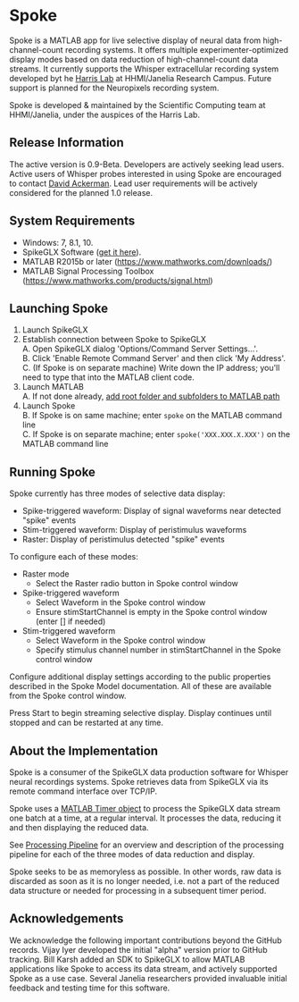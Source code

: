 # Spoke
Spoke is a MATLAB app for live selective display of neural data from high-channel-count recording systems. It offers multiple experimenter-optimized display modes based on data reduction of high-channel-count data streams. It currently supports the Whisper extracellular recording system developed byt he [Harris Lab](https://www.janelia.org/lab/harris-lab) at HHMI/Janelia Research Campus. Future support is planned for the Neuropixels recording system. 

Spoke is developed & maintained by the Scientific Computing team at HHMI/Janelia, under the auspices of the Harris Lab. 

## Release Information
The active version is 0.9-Beta. Developers are actively seeking lead users. Active users of Whisper probes interested in using Spoke are encouraged to contact [David Ackerman](mailto:ackermand@janelia.hhmi.org). Lead user requirements will be actively considered for the planned 1.0 release.

## System Requirements

* Windows: 7, 8.1, 10.
* SpikeGLX Software ([get it here](http://billkarsh.github.io/SpikeGLX)).
* MATLAB R2015b or later (https://www.mathworks.com/downloads/)
* MATLAB Signal Processing Toolbox (https://www.mathworks.com/products/signal.html)

## Launching Spoke
1. Launch SpikeGLX  
2. Establish connection between Spoke to SpikeGLX  
  A. Open SpikeGLX dialog 'Options/Command Server Settings...'.  
  B. Click 'Enable Remote Command Server' and then click 'My Address'.  
  C. (If Spoke is on separate machine) Write down the IP address; you'll need to type that into the MATLAB client code.  
3. Launch MATLAB  
  A. If not done already, [add root folder and subfolders to MATLAB path](https://www.mathworks.com/help/matlab/matlab_env/add-remove-or-reorder-folders-on-the-search-path.html)  
4. Launch Spoke  
  B. If Spoke is on same machine; enter ```spoke``` on the MATLAB command line  
  C. If Spoke is on separate machine; enter ```spoke('XXX.XXX.X.XXX')``` on the MATLAB command line  

## Running Spoke
Spoke currently has three modes of selective data display:  
* Spike-triggered waveform: Display of signal waveforms near detected "spike" events
* Stim-triggered waveform: Display of peristimulus waveforms
* Raster: Display of peristimulus detected "spike" events

To configure each of these modes:
* Raster mode
  * Select the Raster radio button in Spoke control window
* Spike-triggered waveform
  * Select Waveform in the Spoke control window
  * Ensure stimStartChannel is empty in the Spoke control window (enter \[\] if needed)
* Stim-triggered waveform
  * Select Waveform in the Spoke control window
  * Specify stimulus channel number in stimStartChannel in the Spoke control window

Configure additional display settings according to the public properties described in the Spoke Model documentation. All of these are available from the Spoke control window.

Press Start to begin streaming selective display. Display continues until stopped and can be restarted at any time.

## About the Implementation
Spoke is a consumer of the SpikeGLX data production software for Whisper neural recordings systems. Spoke retrieves data from SpikeGLX via its remote command interface over TCP/IP. 

Spoke uses a [MATLAB Timer object](https://www.mathworks.com/help/matlab/ref/timer-class.html?s_tid=srchtitle) to process the SpikeGLX data stream one batch at a time, at a regular interval. It processes the data, reducing it and then displaying the reduced data. 

See [Processing Pipeline](https://github.com/JaneliaSciComp/spoke/wiki/Processing-Pipeline) for an overview and description of the processing pipeline for each of the three modes of data reduction and display. 

Spoke seeks to be as memoryless as possible. In other words, raw data is discarded as soon as it is no longer needed, i.e. not a part of the reduced data structure or needed for processing in a subsequent timer period. 

## Acknowledgements
We acknowledge the following important contributions beyond the GitHub records. Vijay Iyer developed the initial "alpha" version prior to GitHub tracking. Bill Karsh added an SDK to SpikeGLX to allow MATLAB applications like Spoke to access its data stream, and actively supported Spoke as a use case. Several Janelia researchers provided invaluable initial feedback and testing time for this software.
